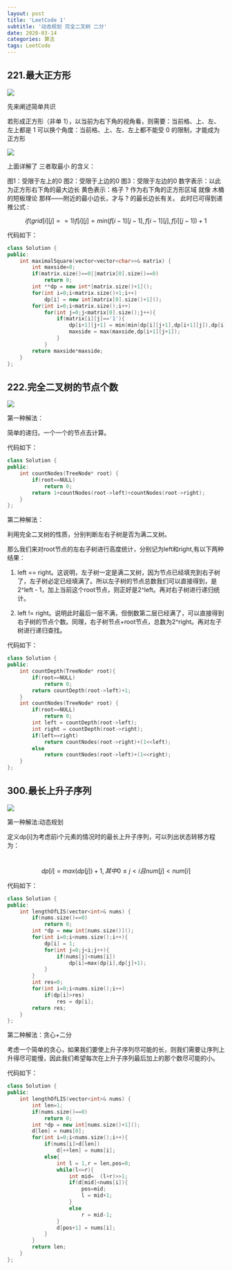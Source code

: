 ```yaml
---
layout: post
title: 'LeetCode 1'
subtitle: '动态规划 完全二叉树 二分'
date: 2020-03-14
categories: 算法
tags: LeetCode
---
```


## 221.最大正方形

![](https://github.com/zlxxlz1026/MyPicture/blob/master/LeetCode%E2%80%94%E2%80%941/1.png?raw=true)

先来阐述简单共识

若形成正方形（非单 1），以当前为右下角的视角看，则需要：当前格、上、左、左上都是 1
可以换个角度：当前格、上、左、左上都不能受 0 的限制，才能成为正方形

![](https://github.com/zlxxlz1026/MyPicture/blob/master/LeetCode%E2%80%94%E2%80%941/4.jpg?raw=true)


上面详解了 三者取最小 的含义：

图1：受限于左上的0
图2：受限于上边的0
图3：受限于左边的0
数字表示：以此为正方形右下角的最大边长
黄色表示：格子 ? 作为右下角的正方形区域
就像 木桶的短板理论 那样——附近的最小边长，才与 ? 的最长边长有关。
此时已可得到递推公式  :

$$if (grid[i][j] == 1) f[i][j] = min(f[i-1][j-1], f[i-1][j], f[i][j-1]) + 1$$

代码如下：

```c++
class Solution {
public:
    int maximalSquare(vector<vector<char>>& matrix) {
        int maxside=0;
        if(matrix.size()==0||matrix[0].size()==0)
            return 0;
        int **dp = new int*[matrix.size()+1]();
        for(int i=0;i<matrix.size()+1;i++)
            dp[i] = new int[matrix[0].size()+1]();
        for(int i=0;i<matrix.size();i++)
            for(int j=0;j<matrix[0].size();j++){
                if(matrix[i][j]=='1'){
                    dp[i+1][j+1] = min(min(dp[i][j+1],dp[i+1][j]),dp[i][j])+1;
                    maxside = max(maxside,dp[i+1][j+1]);
                }
            }
        return maxside*maxside;
    }
};
```

## 222.完全二叉树的节点个数

![](https://github.com/zlxxlz1026/MyPicture/blob/master/LeetCode%E2%80%94%E2%80%941/2.png?raw=true)

第一种解法：

简单的递归，一个一个的节点去计算。

代码如下：

```c++
class Solution {
public:
    int countNodes(TreeNode* root) {
    	if(root==NULL)
    		return 0;
    	return 1+countNodes(root->left)+countNodes(root->right);
    }
};
```

第二种解法：

利用完全二叉树的性质，分别判断左右子树是否为满二叉树。

那么我们来对root节点的左右子树进行高度统计，分别记为left和right,有以下两种结果：

1. left == right。这说明，左子树一定是满二叉树，因为节点已经填充到右子树了，左子树必定已经填满了。所以左子树的节点总数我们可以直接得到，是2^left - 1，加上当前这个root节点，则正好是2^left。再对右子树进行递归统计。

2. left != right。说明此时最后一层不满，但倒数第二层已经满了，可以直接得到右子树的节点个数。同理，右子树节点+root节点，总数为2^right。再对左子树进行递归查找。

代码如下：

```c++
class Solution {
public:
	int countDepth(TreeNode* root){
		if(root==NULL)
			return 0;
		return countDepth(root->left)+1;
	}
    int countNodes(TreeNode* root) {
    	if(root==NULL)
    		return 0;
    	int left = countDepth(root->left);
    	int right = countDepth(root->right);
    	if(left==right)
    		return countNodes(root->right)+(1<<left);
    	else
    		return countNodes(root->left)+(1<<right);
    }
};
```

## 300.最长上升子序列

![](https://github.com/zlxxlz1026/MyPicture/blob/master/LeetCode%E2%80%94%E2%80%941/3.png?raw=true)

第一种解法:动态规划

定义dp[i]为考虑前i个元素的情况时的最长上升子序列，可以列出状态转移方程为：

​									$$dp[i]=max(dp[j])+1,其中0≤j<i且num[j]<num[i]$$

代码如下：

```c++
class Solution {
public:
    int lengthOfLIS(vector<int>& nums) {
    	if(nums.size()==0)
    		return 0;
    	int *dp = new int[nums.size()]();
    	for(int i=0;i<nums.size();i++){
    		dp[i] = 1;
    		for(int j=0;j<i;j++){
    			if(nums[j]<nums[i])
    				dp[i]=max(dp[i],dp[j]+1);
    		}
    	}
    	int res=0;
    	for(int i=0;i<nums.size();i++)
    		if(dp[i]>res)
    			res = dp[i];
    	return res;
    }
};
```

第二种解法：贪心+二分

考虑一个简单的贪心，如果我们要使上升子序列尽可能的长，则我们需要让序列上升得尽可能慢，因此我们希望每次在上升子序列最后加上的那个数尽可能的小。

代码如下：

```c++
class Solution {
public:
    int lengthOfLIS(vector<int>& nums) {
    	int len=1;
    	if(nums.size()==0)
    		return 0;
    	int *dp = new int[nums.size()+1]();
    	d[len] = nums[0];
    	for(int i=0;i<nums.size();i++){
    		if(nums[i]>d[len])
    			d[++len] = nums[i];
    		else{
    			int l = 1,r = len,pos=0;
    			while(l<=r){
    				int mid=  (l+r)>>1;
    				if(d[mid]<nums[i]){
    					pos=mid;
    					l = mid+1;
    				}
    				else
    					r = mid-1;
    			}
    			d[pos+1] = nums[i];
    		}
    	}
    	return len;
    }
};
```

